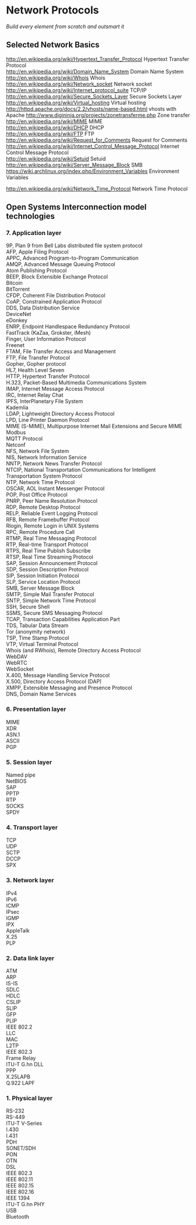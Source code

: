 # Network Protocols

_Build every element from scratch and outsmart it_

## Selected Network Basics
http://en.wikipedia.org/wiki/Hypertext_Transfer_Protocol Hypertext Transfer
Protocol  
http://en.wikipedia.org/wiki/Domain_Name_System Domain Name System  
http://en.wikipedia.org/wiki/Whois Whois  
http://en.wikipedia.org/wiki/Network_socket Network socket
http://en.wikipedia.org/wiki/Internet_protocol_suite TCP/IP  
http://en.wikipedia.org/wiki/Secure_Sockets_Layer Secure Sockets Layer  
http://en.wikipedia.org/wiki/Virtual_hosting Virtual hosting  
http://httpd.apache.org/docs/2.2/vhosts/name-based.html vhosts with Apache
http://www.digininja.org/projects/zonetransferme.php Zone transfer  
http://en.wikipedia.org/wiki/MIME MIME  
http://en.wikipedia.org/wiki/DHCP DHCP  
http://en.wikipedia.org/wiki/FTP FTP  
http://en.wikipedia.org/wiki/Request_for_Comments Request for Comments  
http://en.wikipedia.org/wiki/Internet_Control_Message_Protocol Internet Control
Message Protocol  
http://en.wikipedia.org/wiki/Setuid Setuid  
http://en.wikipedia.org/wiki/Server_Message_Block SMB  
https://wiki.archlinux.org/index.php/Environment_Variables Environment Variables

http://en.wikipedia.org/wiki/Network_Time_Protocol Network Time Protocol  

## Open Systems Interconnection model technologies

### 7.  Application layer
9P, Plan 9 from Bell Labs distributed file system protocol  
AFP, Apple Filing Protocol  
APPC, Advanced Program-to-Program Communication  
AMQP, Advanced Message Queuing Protocol  
Atom Publishing Protocol  
BEEP, Block Extensible Exchange Protocol  
Bitcoin  
BitTorrent  
CFDP, Coherent File Distribution Protocol  
CoAP, Constrained Application Protocol  
DDS, Data Distribution Service  
DeviceNet  
eDonkey  
ENRP, Endpoint Handlespace Redundancy Protocol  
FastTrack (KaZaa, Grokster, iMesh)  
Finger, User Information Protocol  
Freenet  
FTAM, File Transfer Access and Management  
FTP, File Transfer Protocol  
Gopher, Gopher protocol  
HL7, Health Level Seven  
HTTP, Hypertext Transfer Protocol  
H.323, Packet-Based Multimedia Communications System  
IMAP, Internet Message Access Protocol   
IRC, Internet Relay Chat  
IPFS, InterPlanetary File System  
Kademlia  
LDAP, Lightweight Directory Access Protocol  
LPD, Line Printer Daemon Protocol  
MIME (S-MIME), Multipurpose Internet Mail Extensions and Secure MIME  
Modbus  
MQTT Protocol  
Netconf  
NFS, Network File System  
NIS, Network Information Service  
NNTP, Network News Transfer Protocol  
NTCIP, National Transportation Communications for Intelligent Transportation
System Protocol  
NTP, Network Time Protocol  
OSCAR, AOL Instant Messenger Protocol  
POP, Post Office Protocol  
PNRP, Peer Name Resolution Protocol  
RDP, Remote Desktop Protocol  
RELP, Reliable Event Logging Protocol  
RFB, Remote Framebuffer Protocol  
Rlogin, Remote Login in UNIX Systems  
RPC, Remote Procedure Call  
RTMP, Real Time Messaging Protocol  
RTP, Real-time Transport Protocol  
RTPS, Real Time Publish Subscribe  
RTSP, Real Time Streaming Protocol  
SAP, Session Announcement Protocol  
SDP, Session Description Protocol  
SIP, Session Initiation Protocol  
SLP, Service Location Protocol  
SMB, Server Message Block  
SMTP, Simple Mail Transfer Protocol  
SNTP, Simple Network Time Protocol  
SSH, Secure Shell  
SSMS, Secure SMS Messaging Protocol  
TCAP, Transaction Capabilities Application Part  
TDS, Tabular Data Stream  
Tor (anonymity network)  
TSP, Time Stamp Protocol  
VTP, Virtual Terminal Protocol  
Whois (and RWhois), Remote Directory Access Protocol  
WebDAV  
WebRTC  
WebSocket  
X.400, Message Handling Service Protocol  
X.500, Directory Access Protocol (DAP)  
XMPP, Extensible Messaging and Presence Protocol  
DNS, Domain Name Services  

### 6. Presentation layer
MIME  
XDR   
ASN.1  
ASCII  
PGP  

### 5. Session layer
Named pipe  
NetBIOS  
SAP  
PPTP  
RTP  
SOCKS  
SPDY  

### 4. Transport layer
TCP  
UDP  
SCTP  
DCCP  
SPX  

### 3. Network layer
IPv4  
IPv6  
ICMP  
IPsec  
IGMP  
IPX  
AppleTalk  
X.25  
PLP  

### 2. Data link layer
ATM  
ARP  
IS-IS  
SDLC  
HDLC  
CSLIP  
SLIP  
GFP  
PLIP  
IEEE 802.2  
LLC  
MAC  
L2TP  
IEEE 802.3  
Frame Relay  
ITU-T G.hn DLL  
PPP  
X.25LAPB  
Q.922 LAPF  

### 1. Physical layer
RS-232  
RS-449  
ITU-T V-Series  
I.430  
I.431  
PDH  
SONET/SDH  
PON  
OTN  
DSL  
IEEE 802.3  
IEEE 802.11  
IEEE 802.15  
IEEE 802.16  
IEEE 1394  
ITU-T G.hn PHY  
USB  
Bluetooth  
